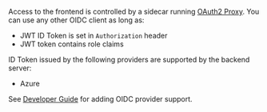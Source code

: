 Access to the frontend is controlled by a sidecar running [OAuth2 Proxy](https://oauth2-proxy.github.io/oauth2-proxy/). You can use any other OIDC client as long as:

- JWT ID Token is set in `Authorization` header
- JWT token contains role claims

ID Token issued by the following providers are supported by the backend server:

- Azure

See [Developer Guide](./oidc.md) for adding OIDC provider support.
